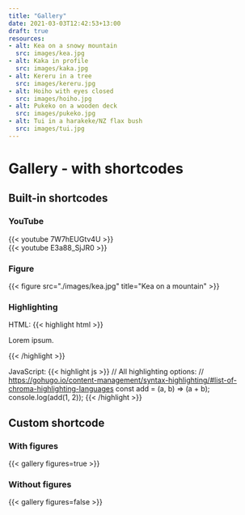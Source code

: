 ```yaml
---
title: "Gallery"
date: 2021-03-03T12:42:53+13:00
draft: true
resources:
- alt: Kea on a snowy mountain
  src: images/kea.jpg
- alt: Kaka in profile
  src: images/kaka.jpg
- alt: Kereru in a tree
  src: images/kereru.jpg
- alt: Hoiho with eyes closed
  src: images/hoiho.jpg
- alt: Pukeko on a wooden deck
  src: images/pukeko.jpg
- alt: Tui in a harakeke/NZ flax bush
  src: images/tui.jpg
---
```


# Gallery - with shortcodes

## Built-in shortcodes

### YouTube
{{< youtube 7W7hEUGtv4U >}}  
{{< youtube E3a88_SjJR0 >}}

### Figure
{{< figure src="./images/kea.jpg" title="Kea on a mountain" >}}

### Highlighting
HTML:
{{< highlight html >}}
<div>
  <p>Lorem ipsum.</p>
</div>
{{< /highlight >}}  

JavaScript:
{{< highlight js >}}
// All highlighting options:
// https://gohugo.io/content-management/syntax-highlighting/#list-of-chroma-highlighting-languages
const add = (a, b) => (a + b);
console.log(add(1, 2));
{{< /highlight >}}

## Custom shortcode
### With figures
{{< gallery figures=true >}}
### Without figures
<!-- Leaving out "figures" will also be considered "false" -->
{{< gallery figures=false >}}
